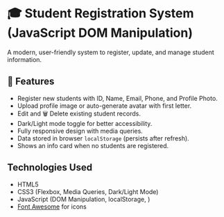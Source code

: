 # 🎓 Student Registration System (JavaScript DOM Manipulation)

A modern, user-friendly system to register, update, and manage student information.

## 🚀 Features
-  Register new students with ID, Name, Email, Phone, and Profile Photo.  
- Upload profile image or auto-generate avatar with first letter.  
-  Edit and 🗑 Delete existing student records.  
-  Dark/Light mode toggle for better accessibility.  
-  Fully responsive design with media queries.  
-  Data stored in browser `localStorage` (persists after refresh).  
-  Shows an info card when no students are registered.  

## Technologies Used
- HTML5  
- CSS3 (Flexbox, Media Queries, Dark/Light Mode)  
- JavaScript (DOM Manipulation, localStorage, )  
- [Font Awesome](https://fontawesome.com/) for icons  

